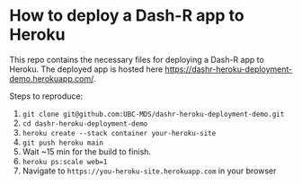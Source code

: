 # How to deploy a Dash-R app to Heroku

This repo contains the necessary files for deploying a Dash-R app to Heroku.
The deployed app is hosted here https://dashr-heroku-deployment-demo.herokuapp.com/.

Steps to reproduce:

1. `git clone git@github.com:UBC-MDS/dashr-heroku-deployment-demo.git`
2. `cd dashr-heroku-deployment-demo`
3. `heroku create --stack container your-heroku-site`
4. `git push heroku main`
5. Wait ~15 min for the build to finish.
6. `heroku ps:scale web=1`
7. Navigate to `https://you-heroku-site.herokuapp.com` in your browser
